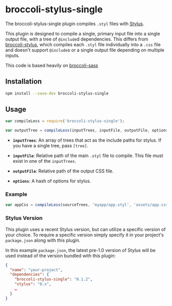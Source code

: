 # broccoli-stylus-single

The broccoli-stylus-single plugin compiles `.styl` files with
[Stylus](http://learnboost.github.io/stylus/).

This plugin is designed to compile a single, primary input file
into a single output file, with a tree of `@include`d dependencies. This
differs from [broccoli-stylus](https://github.com/sindresorhus/broccoli-stylus/),
which compiles each `.styl` file individually into a `.css` file and doesn't
support `@include`s or a single output file depending on multiple inputs.

This code is based heavily on
[broccoli-sass](https://github.com/joliss/broccoli-sass/)

## Installation

```bash
npm install --save-dev broccoli-stylus-single
```

## Usage

```js
var compileLess = require('broccoli-stylus-single');

var outputTree = compileLess(inputTrees, inputFile, outputFile, options)
```

* **`inputTrees`**: An array of trees that act as the include paths for
  stylus. If you have a single tree, pass `[tree]`.

* **`inputFile`**: Relative path of the main `.styl` file to compile. This
  file must exist in one of the `inputTrees`.

* **`outputFile`**: Relative path of the output CSS file.

* **`options`**: A hash of options for stylus.

### Example

```js
var appCss = compileLess(sourceTrees, 'myapp/app.styl', 'assets/app.css')
```

### Stylus Version

This plugin uses a recent Stylus version, but can utilize a specific version of your choice. To require a specific version simply specify it in your project's `package.json` along with this plugin.

In this example `package.json`, the latest pre-1.0 version of Stylus will be used instead of the version bundled with this plugin:

```json
{
  "name": "your-project",
  "dependencies": {
    "broccoli-stylus-single": "0.1.2",
    "stylus": "0.x",
    …
  }
}
```

